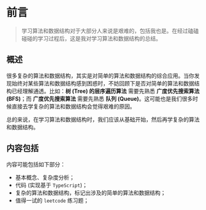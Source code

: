# 前言

> 学习算法和数据结构对于大部分人来说是艰难的，包括我也是。在经过磕磕碰碰的学习过程后，这是我对学习算法和数据结构的总结。

## 概述

很多复杂的算法和数据结构，其实是对简单的算法和数据结构的综合应用。当你发现始终对某些算法和数据结构感到困惑时，不妨回顾下是否对简单的算法和数据结构已经理解通透。比如：**树 (Tree) 的层序遍历算法** 需要先熟悉 **广度优先搜索算法 (BFS)**；而 **广度优先搜索算法** 需要先熟悉 **队列 (Queue)**。这可能也是我们很多时候直接去学复杂的算法和数据结构会觉得艰难的原因。

总的来说，在学习算法和数据结构时，我们应该从基础开始，然后再学复杂的算法和数据结构。

## 内容包括

内容可能包括如下部分：

- 基本概念、复杂度分析；
- 代码 (实现基于 `TypeScript`)；
- 复杂的算法和数据结构，标记出涉及的简单的算法和数据结构；
- 值得一试的 `leetcode` 练习题；
